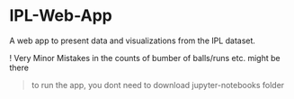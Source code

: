 # IPL-Web-App
A web app to present data and visualizations from the IPL dataset.


! Very Minor Mistakes in the counts of bumber of balls/runs etc. might be there
> to run the app, you dont need to download jupyter-notebooks folder
